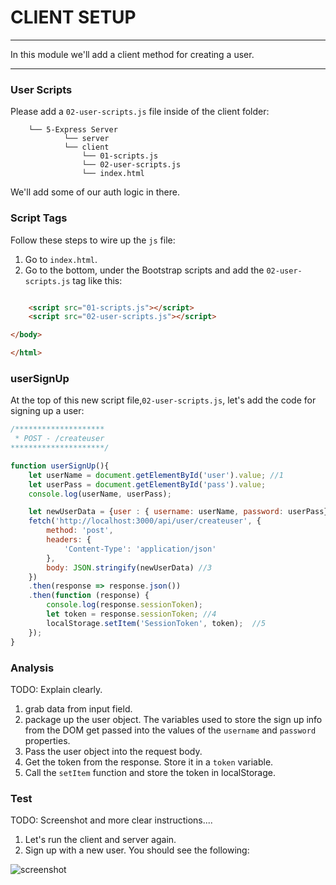 # CLIENT SETUP
---
In this module we'll add a client method for creating a user. 
<hr />

### User Scripts
Please add a `02-user-scripts.js` file inside of the client folder:

```
    └── 5-Express Server
            └── server
            └── client
                └── 01-scripts.js
                └── 02-user-scripts.js
                └── index.html
```
We'll add some of our auth logic in there.

### Script Tags
Follow these steps to wire up the `js` file:
1. Go to `index.html`.
2. Go to the bottom, under the Bootstrap scripts and add the `02-user-scripts.js` tag like this:

```html

    <script src="01-scripts.js"></script>
    <script src="02-user-scripts.js"></script>

</body>

</html>

```

### userSignUp
At the top of this new script file,`02-user-scripts.js`, let's add the code for signing up a user:

```js
/********************
 * POST - /createuser
*********************/

function userSignUp(){
	let userName = document.getElementById('user').value; //1
	let userPass = document.getElementById('pass').value;
	console.log(userName, userPass);

	let newUserData = {user : { username: userName, password: userPass}}; //2
	fetch('http://localhost:3000/api/user/createuser', {
		method: 'post',
		headers: {
			'Content-Type': 'application/json'
		},
		body: JSON.stringify(newUserData) //3
	})
	.then(response => response.json())
	.then(function (response) {
		console.log(response.sessionToken);
		let token = response.sessionToken; //4
		localStorage.setItem('SessionToken', token);  //5
	});
}
```

### Analysis
TODO: Explain clearly.
1. grab data from input field.
2. package up the user object. The variables used to store the sign up info from the DOM get passed into the values of the `username` and `password` properties.
3. Pass the user object into the request body. 
4. Get the token from the response. Store it in a `token` variable.
5. Call the `setItem` function and store the token in localStorage.

### Test
TODO: Screenshot and more clear instructions....
1. Let's run the client and server again. 
2. Sign up with a new user. You should see the following:

![screenshot](00-create-user.PNG)